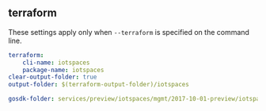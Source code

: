 
## terraform

These settings apply only when `--terraform` is specified on the command line.

``` yaml $(terraform)
terraform:
    cli-name: iotspaces
    package-name: iotspaces
clear-output-folder: true
output-folder: $(terraform-output-folder)/iotspaces
```

``` yaml $(tag)=='package-2017-10-preview' && $(terraform)
gosdk-folder: services/preview/iotspaces/mgmt/2017-10-01-preview/iotspaces
```
